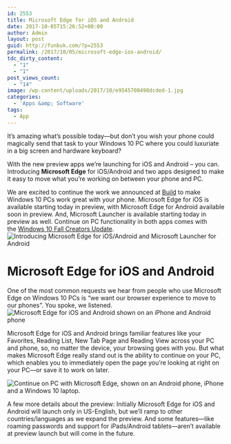 ```yaml
---
id: 2553
title: Microsoft Edge for iOS and Android
date: 2017-10-05T15:26:52+00:00
author: Admin
layout: post
guid: http://funbuk.com/?p=2553
permalink: /2017/10/05/microsoft-edge-ios-android/
tdc_dirty_content:
  - "1"
  - "1"
post_views_count:
  - "14"
image: /wp-content/uploads/2017/10/e9545708498dcded-1.jpg
categories:
  - 'Apps &amp; Software'
tags:
  - App
---
```

<p class="">It’s amazing what’s possible today—but don’t you wish your phone could magically send that task to your Windows 10 PC where you could luxuriate in a big screen and hardware keyboard?</p>
<p class="">With the new preview apps we’re launching for iOS and Android – you can. Introducing <strong>Microsoft Edge</strong> for iOS/Android and two apps designed to make it easy to move what you’re working on between your phone and PC.</p>
We are excited to continue the work we announced at <a href="https://blogs.windows.com/windowsexperience/2017/05/11/build-2017-sparking-the-next-wave-of-creativity-with-the-windows-10-fall-creators-update/" target="_blank" rel="noopener">Build</a> to make Windows 10 PCs work great with your phone. Microsoft Edge for iOS is available starting today in preview, with Microsoft Edge for Android available soon in preview. And, Microsoft Launcher is available starting today in preview as well. Continue on PC functionality in both apps comes with the <a href="https://blogs.windows.com/windowsexperience/2017/09/01/create-and-play-this-holiday-with-the-windows-10-fall-creators-update-coming-oct-17/" target="_blank" rel="noopener">Windows 10 Fall Creators Update</a>.

<img class="aligncenter" src="https://winblogs.azureedge.net/win/2017/10/caaf609f6273fcc3e9545708498dcded.jpg" alt="Introducing Microsoft Edge for iOS/Android and Microsoft Launcher for Android" />
<h1 class="">Microsoft Edge for iOS and Android</h1>
One of the most common requests we hear from people who use Microsoft Edge on Windows 10 PCs is “we want our browser experience to move to our phones”. You spoke, we listened.

<img class="aligncenter" src="https://winblogs.azureedge.net/win/2017/10/c3625ec77ea6463f8af52d0cae5d3541.jpg" alt="Microsoft Edge for iOS and Android shown on an iPhone and Android phone" />

Microsoft Edge for iOS and Android brings familiar features like your Favorites, Reading List, New Tab Page and Reading View across your PC and phone, so, no matter the device, your browsing goes with you. But what makes Microsoft Edge really stand out is the ability to continue on your PC, which enables you to immediately open the page you’re looking at right on your PC—or save it to work on later.

<img class="aligncenter" src="https://winblogs.azureedge.net/win/2017/10/1c55b94ac06b950f7ea36edf8669e685.gif" alt="Continue on PC with Microsoft Edge, shown on an Android phone, iPhone and a Windows 10 laptop." />

A few more details about the preview: Initially Microsoft Edge for iOS and Android will launch only in US-English, but we’ll ramp to other countries/languages as we expand the preview. And some features—like roaming passwords and support for iPads/Android tablets—aren’t available at preview launch but will come in the future.